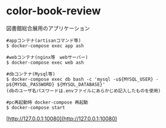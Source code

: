 # color-book-review
図書館総合展用のアプリケーション

```
#appコンテナ(artisanコマンド等)
$ docker-compose exec app ash

#webコンテナ(nginx等　webサーバー)
$ docker-compose exec web ash

#dbコンテナ(Mysql等)
$ docker-compose exec db bash -c 'mysql -u${MYSQL_USER} -p${MYSQL_PASSWORD} ${MYSQL_DATABASE}'
(dbのユーザ名パスワードは.envファイルにあらかじめ記入したものを使用)

#pc再起動時 docker-compose 再起動
$ docker-compose start
```
[http://127.0.0.1:10080](http://127.0.0.1:10080)

